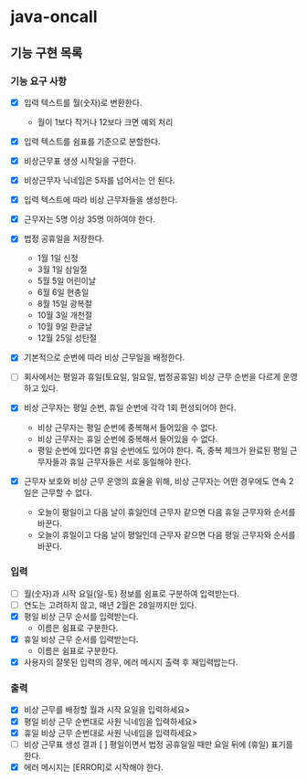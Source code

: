 # java-oncall

## 기능 구현 목록

### 기능 요구 사항

- [X] 입력 텍스트를 월(숫자)로 변환한다.
    - 월이 1보다 작거나 12보다 크면 예외 처리
- [X] 입력 텍스트를 쉼표를 기준으로 분할한다.
- [X] 비상근무표 생성 시작일을 구한다.
- [X] 비상근무자 닉네임은 5자를 넘어서는 안 된다.
- [X] 입력 텍스트에 따라 비상 근무자들을 생성한다.
- [X] 근무자는 5명 이상 35명 이하여야 한다.
- [X] 법정 공휴일을 저장한다.
    - 1월 1일 신정
    - 3월 1일 삼일절
    - 5월 5일 어린이날
    - 6월 6일 현충일
    - 8월 15일 광복절
    - 10월 3일 개천절
    - 10월 9일 한글날
    - 12월 25일 성탄절
- [X] 기본적으로 순번에 따라 비상 근무일을 배정한다.
- [ ] 회사에서는 평일과 휴일(토요일, 일요일, 법정공휴일) 비상 근무 순번을 다르게 운영하고 있다.
- [X] 비상 근무자는 평일 순번, 휴일 순번에 각각 1회 편성되어야 한다.
    - 비상 근무자는 평일 순번에 중복해서 들어있을 수 없다.
    - 비상 근무자는 휴일 순번에 중복해서 들어있을 수 없다.
    - 평일 순번에 있다면 휴일 순번에도 있어야 한다. 즉, 중복 체크가 완료된 평일 근무자들과 휴일 근무자들은 서로 동일해야 한다.

- [X] 근무자 보호와 비상 근무 운영의 효율을 위해, 비상 근무자는 어떤 경우에도 연속 2일은 근무할 수 없다.
    - 오늘이 평일이고 다음 날이 휴일인데 근무자 같으면 다음 휴일 근무자와 순서를 바꾼다.
    - 오늘이 휴일이고 다음 날이 평일인데 근무자 같으면 다음 평일 근무자와 순서를 바꾼다.

### 입력

- [ ] 월(숫자)과 시작 요일(일-토) 정보를 쉼표로 구분하여 입력받는다.
- [ ] 연도는 고려하지 않고, 매년 2월은 28일까지만 있다.
- [X] 평일 비상 근무 순서를 입력받는다.
    - 이름은 쉼표로 구분한다.
- [X] 휴일 비상 근무 순서를 입력받는다.
    - 이름은 쉼표로 구분한다.
- [X] 사용자의 잘못된 입력의 경우, 에러 메시지 출력 후 재입력밥는다.

### 출력

- [X] 비상 근무를 배정할 월과 시작 요일을 입력하세요>
- [X] 평일 비상 근무 순번대로 사원 닉네임을 입력하세요>
- [X] 휴일 비상 근무 순번대로 사원 닉네임을 입력하세요>
- [ ] 비상 근무표 생성 결과
  [ ] 평일이면서 법정 공휴일일 때만 요일 뒤에 (휴일) 표기를 한다.
- [X] 에러 메시지는 [ERROR]로 시작해야 한다.
